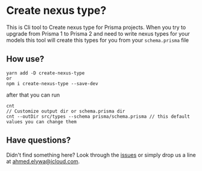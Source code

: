 # Create nexus type?

This is Cli tool to Create nexus type for Prisma projects. When you try to upgrade from Prisma 1 to Prisma 2 and need to write nexus types for your models this tool will create this types for you from your `schema.prisma` file

## How use?

```
yarn add -D create-nexus-type
or 
npm i create-nexus-type --save-dev
```

after that you can run 

```
cnt
// Customize output dir or schema.prisma dir
cnt --outDir src/types --schema prisma/schema.prisma // this default values you can change them 
```

## Have questions?

Didn't find something here? Look through the [issues](https://github.com/oahtech/create-nexus-type/issues) or simply drop us a line at <ahmed.elywa@icloud.com>.
